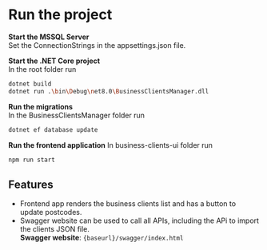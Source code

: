 # Run the project

**Start the MSSQL Server**  
Set the ConnectionStrings in the appsettings.json file.

**Start the .NET Core project**  
In the root folder run
```bash
dotnet build
dotnet run .\bin\Debug\net8.0\BusinessClientsManager.dll
```

**Run the migrations**  
In the BusinessClientsManager folder run
```bash
dotnet ef database update
```
**Run the frontend application**
In business-clients-ui folder run
```bash
npm run start
```

## Features
- Frontend app renders the business clients list and has a button to update postcodes.
- Swagger website can be used to call all APIs, including the APi to import the clients JSON file.  
**Swagger website**: `{baseurl}/swagger/index.html`
